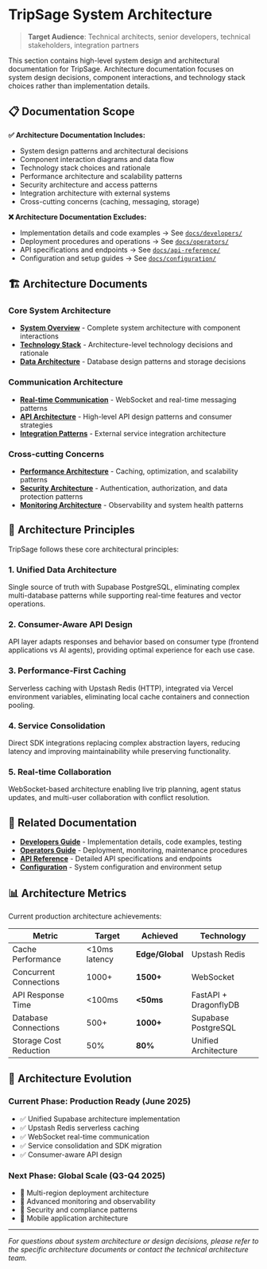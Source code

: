 # TripSage System Architecture

> **Target Audience**: Technical architects, senior developers, technical stakeholders, integration partners

This section contains high-level system design and architectural documentation for TripSage. Architecture documentation focuses on system design decisions, component interactions, and technology stack choices rather than implementation details.

## 📋 Documentation Scope

**✅ Architecture Documentation Includes:**

- System design patterns and architectural decisions
- Component interaction diagrams and data flow
- Technology stack choices and rationale
- Performance architecture and scalability patterns
- Security architecture and access patterns
- Integration architecture with external systems
- Cross-cutting concerns (caching, messaging, storage)

**❌ Architecture Documentation Excludes:**

- Implementation details and code examples → See [`docs/developers/`](../developers/)
- Deployment procedures and operations → See [`docs/operators/`](../operators/)
- API specifications and endpoints → See [`docs/api-reference/`](../api-reference/)
- Configuration and setup guides → See [`docs/configuration/`](../configuration/)

## 🏗️ Architecture Documents

### Core System Architecture

- **[System Overview](system-overview.md)** - Complete system architecture with component interactions
- **[Technology Stack](technology-stack.md)** - Architecture-level technology decisions and rationale
- **[Data Architecture](data-architecture.md)** - Database design patterns and storage decisions

### Communication Architecture  

- **[Real-time Communication](real-time-communication.md)** - WebSocket and real-time messaging patterns
- **[API Architecture](api-architecture.md)** - High-level API design patterns and consumer strategies
- **[Integration Patterns](integration-patterns.md)** - External service integration architecture

### Cross-cutting Concerns

- **[Performance Architecture](performance-architecture.md)** - Caching, optimization, and scalability patterns
- **[Security Architecture](security-architecture.md)** - Authentication, authorization, and data protection patterns
- **[Monitoring Architecture](monitoring-architecture.md)** - Observability and system health patterns

## 🎯 Architecture Principles

TripSage follows these core architectural principles:

### 1. **Unified Data Architecture**

Single source of truth with Supabase PostgreSQL, eliminating complex multi-database patterns while supporting real-time features and vector operations.

### 2. **Consumer-Aware API Design**

API layer adapts responses and behavior based on consumer type (frontend applications vs AI agents), providing optimal experience for each use case.

### 3. **Performance-First Caching**

Serverless caching with Upstash Redis (HTTP), integrated via Vercel environment variables, eliminating local cache containers and connection pooling.

### 4. **Service Consolidation**

Direct SDK integrations replacing complex abstraction layers, reducing latency and improving maintainability while preserving functionality.

### 5. **Real-time Collaboration**

WebSocket-based architecture enabling live trip planning, agent status updates, and multi-user collaboration with conflict resolution.

## 🔗 Related Documentation

- **[Developers Guide](../developers/)** - Implementation details, code examples, testing
- **[Operators Guide](../operators/)** - Deployment, monitoring, maintenance procedures
- **[API Reference](../api-reference/)** - Detailed API specifications and endpoints
- **[Configuration](../configuration/)** - System configuration and environment setup

## 📊 Architecture Metrics

Current production architecture achievements:

| Metric | Target | Achieved | Technology |
|--------|--------|----------|------------|
| Cache Performance | <10ms latency | **Edge/Global** | Upstash Redis |
| Concurrent Connections | 1000+ | **1500+** | WebSocket |
| API Response Time | <100ms | **<50ms** | FastAPI + DragonflyDB |
| Database Connections | 500+ | **1000+** | Supabase PostgreSQL |
| Storage Cost Reduction | 50% | **80%** | Unified Architecture |

## 🚧 Architecture Evolution

### Current Phase: **Production Ready** (June 2025)

- ✅ Unified Supabase architecture implementation
- ✅ Upstash Redis serverless caching  
- ✅ WebSocket real-time communication
- ✅ Service consolidation and SDK migration
- ✅ Consumer-aware API design

### Next Phase: **Global Scale** (Q3-Q4 2025)

- 🔄 Multi-region deployment architecture
- 🔄 Advanced monitoring and observability
- 🔄 Security and compliance patterns
- 🔄 Mobile application architecture

---

*For questions about system architecture or design decisions, please refer to the specific architecture documents or contact the technical architecture team.*
